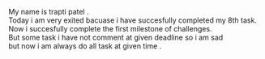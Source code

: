 My name is trapti patel .<br>Today i am very exited bacuase i have succesfully completed
my 8th task.<br>
Now i succesfully complete the first milestone of challenges.<br>
But some task i have not comment  at given deadline so i am sad <br>
but now i am always do all task at given time .